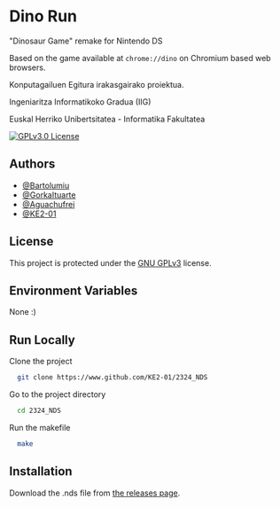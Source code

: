 # Dino Run
"Dinosaur Game" remake for Nintendo DS

Based on the game available at `chrome://dino` on Chromium based web browsers.

Konputagailuen Egitura irakasgairako proiektua.

Ingeniaritza Informatikoko Gradua (IIG)

Euskal Herriko Unibertsitatea - Informatika Fakultatea

[![GPLv3.0 License](https://img.shields.io/badge/License-GPLv3.0-green.svg)](https://choosealicense.com/licenses/gpl-3.0/)
## Authors

- [@Bartolumiu](https://www.github.com/Bartolumiu)
- [@GorkaItuarte](https://www.github.com/GorkaItuarte)
- [@Aguachufrei](https://www.github.com/Aguachufrei)
- [@KE2-01](https://www.github.com/KE2-01)

## License

This project is protected under the [GNU GPLv3](https://choosealicense.com/licenses/gpl-3.0/) license.


## Environment Variables

None :)
## Run Locally

Clone the project

```bash
  git clone https://www.github.com/KE2-01/2324_NDS
```

Go to the project directory

```bash
  cd 2324_NDS
```

Run the makefile

```bash
  make
```
## Installation

Download the .nds file from [the releases page](https://www.github.com/KE2-01/2324_NDS/releases/latest).